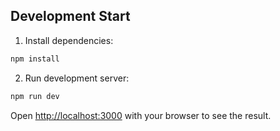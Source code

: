 ## Development Start

1. Install dependencies:

```bash
npm install
```

2. Run development server:

```bash
npm run dev
```

Open [http://localhost:3000](http://localhost:3000) with your browser to see the result.
